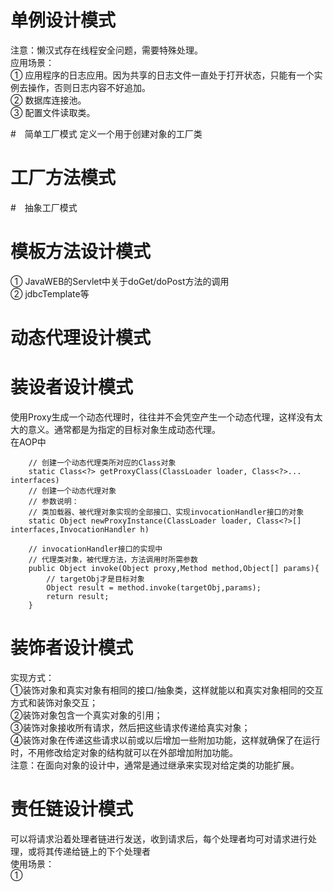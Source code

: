# 单例设计模式
注意：懒汉式存在线程安全问题，需要特殊处理。  
应用场景：  
① 应用程序的日志应用。因为共享的日志文件一直处于打开状态，只能有一个实例去操作，否则日志内容不好追加。  
② 数据库连接池。  
③ 配置文件读取类。

#　简单工厂模式
定义一个用于创建对象的工厂类

# 工厂方法模式

#　抽象工厂模式

# 模板方法设计模式
① JavaWEB的Servlet中关于doGet/doPost方法的调用  
② jdbcTemplate等

# 动态代理设计模式

# 装设者设计模式
使用Proxy生成一个动态代理时，往往并不会凭空产生一个动态代理，这样没有太大的意义。通常都是为指定的目标对象生成动态代理。  
在AOP中

```
    // 创建一个动态代理类所对应的Class对象
    static Class<?> getProxyClass(ClassLoader loader, Class<?>... interfaces)
    // 创建一个动态代理对象
    // 参数说明：
    // 类加载器、被代理对象实现的全部接口、实现invocationHandler接口的对象
    static Object newProxyInstance(ClassLoader loader, Class<?>[] interfaces,InvocationHandler h)
    
    // invocationHandler接口的实现中
    // 代理类对象，被代理方法，方法调用时所需参数
    public Object invoke(Object proxy,Method method,Object[] params){
        // targetObj才是目标对象
        Object result = method.invoke(targetObj,params);
        return result;
    }
```

# 装饰者设计模式
实现方式：  
①装饰对象和真实对象有相同的接口/抽象类，这样就能以和真实对象相同的交互方式和装饰对象交互；  
②装饰对象包含一个真实对象的引用；  
③装饰对象接收所有请求，然后把这些请求传递给真实对象；  
④装饰对象在传递这些请求以前或以后增加一些附加功能，这样就确保了在运行时，不用修改给定对象的结构就可以在外部增加附加功能。  
注意：在面向对象的设计中，通常是通过继承来实现对给定类的功能扩展。  

# 责任链设计模式
可以将请求沿着处理者链进行发送，收到请求后，每个处理者均可对请求进行处理，或将其传递给链上的下个处理者  
使用场景：  
①

